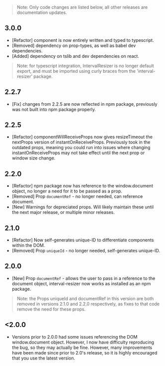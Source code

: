 > Note: Only code changes are listed below, all other releases are documentation
updates.

## **3.0.0**
- [Refactor] component is now entirely written and typed to typescript.
- [Removed] dependency on prop-types, as well as babel dev dependencies.
- [Added] dependency on tslib and dev dependencies on react.

> Note: for typescript integration, IntervalResizer is no longer default export,
and must be imported using curly braces from the 'interval-resizer' package.

## **2.2.7**
- [Fix] changes from 2.2.5 are now reflected in npm package, previously was not
built into npm package properly.

## **2.2.5**
- [Refactor] componentWillReceiveProps now gives resizeTimeout the nextProps
version of instantOnReceiveProps. Previously took in the outdated props, meaning
you could run into issues where changing instantOnReceiveProps may not take
effect until the next prop or window size change.

## **2.2.0**
- [Refactor] npm package now has reference to the window.document object, no
longer a need for it to be passed as a prop.
- [Removed] Prop `documentRef` - no longer needed, can reference document.
- [New] Warnings for depreciated props. Will likely maintain these until the
next major release, or multiple minor releases.

## **2.1.0**
- [Refactor] Now self-generates unique-ID to differentiate components within the
DOM.
- [Removed] Prop `uniqueId` - no longer needed, self-generates unique-ID.

## **2.0.0**
- [New] Prop `documentRef` - allows the user to pass in a reference to the
document object, interval-resizer now works as installed as an npm package.

> Note: the Props uniqueId and documentRef in this version are both removed in
versions 2.1.0 and 2.2.0 respectively, as fixes to that code remove the need for
these props.

## **<2.0.0**

- Versions prior to 2.0.0 had some issues referencing the DOM window.document
object. However, I now have difficulty reproducing the bug, so they may actually
be fine. However, many improvements have been made since prior to 2.0's release,
so it is highly encouraged that you use the latest version.